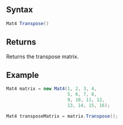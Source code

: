 ## Syntax

```csharp
Mat4 Transpose()
```

## Returns

Returns the transpose matrix.

## Example

```csharp
Mat4 matrix = new Mat4(1, 2, 3, 4,
                       5, 6, 7, 8,
                       9, 10, 11, 12,
                       13, 14, 15, 16);

Mat4 transposeMatrix = matrix.Transpose();
```